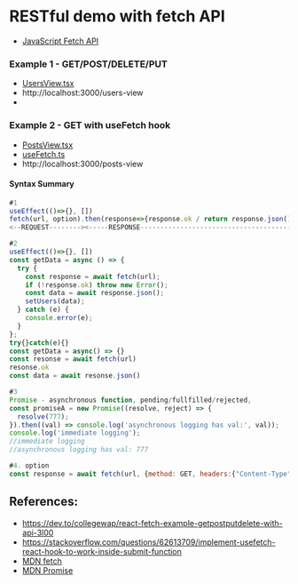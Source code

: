 # RESTful demo with fetch API

- [JavaScript Fetch API](https://developer.mozilla.org/en-US/docs/Web/API/Fetch_API/Using_Fetch)

### Example 1 - GET/POST/DELETE/PUT

- [UsersView.tsx](./src/restful-api/example1/UsersView.tsx)
- http://localhost:3000/users-view
-

### Example 2 - GET with useFetch hook

- [PostsView.tsx](./src/restful-api/example2/PostsView.tsx)
- [useFetch.ts](./src/restful-api/example2/useFetch.ts)
- http://localhost:3000/posts-view

#### Syntax Summary

```js
#1
useEffect(()=>{}, [])
fetch(url, option).then(response=>{response.ok / return response.json()}).then(data=>{}).catch(e=>{})
<--REQUEST--------><-----RESPONSE---------------------------------------->

#2
useEffect(()=>{}, [])
const getData = async () => {
  try {
    const response = await fetch(url);
    if (!response.ok) throw new Error();
    const data = await response.json();
    setUsers(data);
  } catch (e) {
    console.error(e);
  }
};
try{}catch(e){}
const getData = async() => {}
const resonse = await fetch(url)
resonse.ok
const data = await resonse.json()

#3
Promise - asynchronous function, pending/fullfilled/rejected,
const promiseA = new Promise((resolve, reject) => {
  resolve(777);
}).then((val) => console.log('asynchronous logging has val:', val));
console.log('immediate logging');
//immediate logging
//asynchronous logging has val: 777

#4. option
const response = await fetch(url, {method: GET, headers:{"Content-Type":"", "Authorization": `Bearer $token`}, body:{}})
```

## References:

- https://dev.to/collegewap/react-fetch-example-getpostputdelete-with-api-3l00
- https://stackoverflow.com/questions/62613709/implement-usefetch-react-hook-to-work-inside-submit-function
- [MDN fetch](https://developer.mozilla.org/en-US/docs/Web/API/Fetch_API)
- [MDN Promise](https://developer.mozilla.org/en-US/docs/Web/JavaScript/Reference/Global_Objects/Promise)
